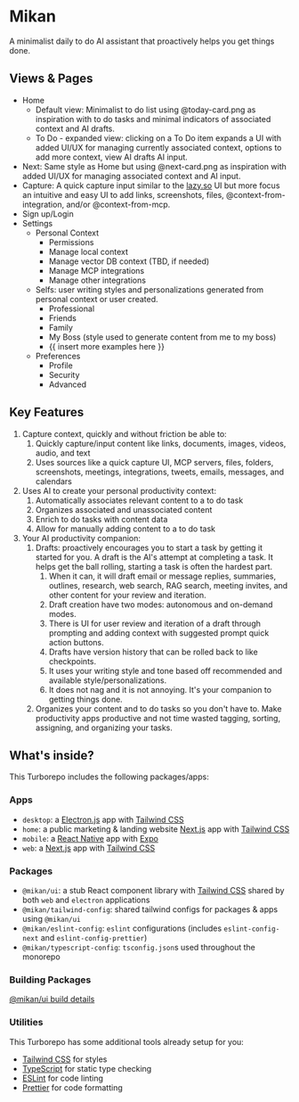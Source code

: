 # Mikan

A minimalist daily to do AI assistant that proactively helps you get things done.

## Views & Pages

- Home
  - Default view: Minimalist to do list using @today-card.png as inspiration with to do tasks and minimal indicators of associated context and AI drafts.
  - To Do - expanded view: clicking on a To Do item expands a UI with added UI/UX for managing currently associated context, options to add more context, view AI drafts AI input.
- Next: Same style as Home but using @next-card.png as inspiration with added UI/UX for managing associated context and AI input.
- Capture: A quick capture input similar to the [lazy.so](https://lazy.so) UI but more focus an intuitive and easy UI to add links, screenshots, files, @context-from-integration, and/or @context-from-mcp.
- Sign up/Login
- Settings
  - Personal Context
    - Permissions
    - Manage local context
    - Manage vector DB context (TBD, if needed)
    - Manage MCP integrations
    - Manage other integrations
  - Selfs: user writing styles and personalizations generated from personal context or user created.
    - Professional
    - Friends
    - Family
    - My Boss (style used to generate content from me to my boss)
    - {{ insert more examples here }}
  - Preferences
    - Profile
    - Security
    - Advanced

## Key Features

1. Capture context, quickly and without friction be able to:
   1. Quickly capture/input content like links, documents, images, videos, audio, and text
   2. Uses sources like a quick capture UI, MCP servers, files, folders, screenshots, meetings, integrations, tweets, emails, messages, and calendars
2. Uses AI to create your personal productivity context:
   1. Automatically associates relevant content to a to do task
   2. Organizes associated and unassociated content
   3. Enrich to do tasks with content data
   4. Allow for manually adding content to a to do task
3. Your AI productivity companion:
   1. Drafts: proactively encourages you to start a task by getting it started for you. A draft is the AI's attempt at completing a task. It helps get the ball rolling, starting a task is often the hardest part.
      1. When it can, it will draft email or message replies, summaries, outlines, research, web search, RAG search, meeting invites, and other content for your review and iteration.
      2. Draft creation have two modes: autonomous and on-demand modes.
      3. There is UI for user review and iteration of a draft through prompting and adding context with suggested prompt quick action buttons.
      4. Drafts have version history that can be rolled back to like checkpoints.
      5. It uses your writing style and tone based off recommended and available style/personalizations.
      6. It does not nag and it is not annoying. It's your companion to getting things done.
   2. Organizes your content and to do tasks so you don't have to. Make productivity apps productive and not time wasted tagging, sorting, assigning, and organizing your tasks.

## What's inside?

This Turborepo includes the following packages/apps:

### Apps

- `desktop`: a [Electron.js](https://electronjs.org/) app with [Tailwind CSS](https://tailwindcss.com/)
- `home`: a public marketing & landing website [Next.js](https://nextjs.org/) app with [Tailwind CSS](https://tailwindcss.com/)
- `mobile`: a [React Native](https://reactnative.dev/) app with [Expo](https://expo.dev/)
- `web`: a [Next.js](https://nextjs.org/) app with [Tailwind CSS](https://tailwindcss.com/)

### Packages

- `@mikan/ui`: a stub React component library with [Tailwind CSS](https://tailwindcss.com/) shared by both `web` and `electron` applications
- `@mikan/tailwind-config`: shared tailwind configs for packages & apps using `@mikan/ui`
- `@mikan/eslint-config`: `eslint` configurations (includes `eslint-config-next` and `eslint-config-prettier`)
- `@mikan/typescript-config`: `tsconfig.json`s used throughout the monorepo

### Building Packages

[@mikan/ui build details](./packages/ui/README.md)

### Utilities

This Turborepo has some additional tools already setup for you:

- [Tailwind CSS](https://tailwindcss.com/) for styles
- [TypeScript](https://www.typescriptlang.org/) for static type checking
- [ESLint](https://eslint.org/) for code linting
- [Prettier](https://prettier.io) for code formatting
